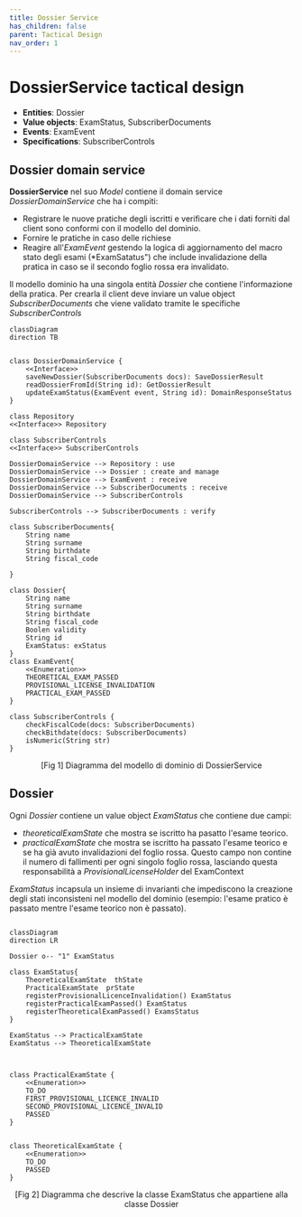 ```yaml
---
title: Dossier Service 
has_children: false
parent: Tactical Design
nav_order: 1
---
```


# DossierService tactical design

- **Entities**: Dossier
- **Value objects**:  ExamStatus, SubscriberDocuments
- **Events**: ExamEvent
- **Specifications**: SubscriberControls


## Dossier domain service
**DossierService** nel suo *Model* contiene il domain service *DossierDomainService* che ha i compiti: 
- Registrare le nuove pratiche degli iscritti e verificare che i dati forniti dal client sono conformi con il modello del dominio.
- Fornire le pratiche in caso delle richiese
- Reagire all'*ExamEvent* gestendo la logica di aggiornamento del macro stato degli esami (*ExamSatatus") che include invalidazione della pratica in caso se il secondo foglio rossa era invalidato.

Il modello dominio ha una singola entità *Dossier* che contiene l'informazione della pratica. Per crearla il client deve inviare un value object *SubscriberDocuments* che viene validato tramite le specifiche *SubscriberControls*

```mermaid
classDiagram
direction TB


class DossierDomainService {
    <<Interface>>
    saveNewDossier(SubscriberDocuments docs): SaveDossierResult
    readDossierFromId(String id): GetDossierResult
    updateExamStatus(ExamEvent event, String id): DomainResponseStatus
}

class Repository 
<<Interface>> Repository 

class SubscriberControls 
<<Interface>> SubscriberControls 

DossierDomainService --> Repository : use
DossierDomainService --> Dossier : create and manage
DossierDomainService --> ExamEvent : receive
DossierDomainService --> SubscriberDocuments : receive
DossierDomainService --> SubscriberControls 

SubscriberControls --> SubscriberDocuments : verify

class SubscriberDocuments{
    String name
    String surname
    String birthdate
    String fiscal_code

}

class Dossier{
    String name
    String surname
    String birthdate
    String fiscal_code
    Boolen validity
    String id
    ExamStatus: exStatus
}
class ExamEvent{
    <<Enumeration>>
    THEORETICAL_EXAM_PASSED
    PROVISIONAL_LICENSE_INVALIDATION
    PRACTICAL_EXAM_PASSED
}

class SubscriberControls {
    checkFiscalCode(docs: SubscriberDocuments)
    checkBithdate(docs: SubscriberDocuments)
    isNumeric(String str)
}

```

<p align="center">[Fig 1] Diagramma del modello di dominio di DossierService</p>

## Dossier

Ogni *Dossier* contiene un value object *ExamStatus* che contiene due campi:
- *theoreticalExamState* che mostra se iscritto ha pasatto l'esame teorico.
- *practicalExamState* che mostra se iscritto ha passato l'esame teorico e se ha gìà avuto invalidazioni del foglio rossa. Questo campo non contine il numero di fallimenti per ogni singolo foglio rossa, lasciando questa responsabilità a *ProvisionalLicenseHolder* del ExamContext

*ExamStatus* incapsula un insieme di invarianti che impediscono la creazione degli stati inconsisteni nel modello del dominio (esempio: l'esame pratico è passato mentre l'esame teorico non è passato).

```mermaid

classDiagram
direction LR

Dossier o-- "1" ExamStatus

class ExamStatus{
    TheoreticalExamState  thState
    PracticalExamState  prState
    registerProvisionalLicenceInvalidation() ExamStatus
    registerPracticalExamPassed() ExamStatus
    registerTheoreticalExamPassed() ExamsStatus
}

ExamStatus --> PracticalExamState
ExamStatus --> TheoreticalExamState



class PracticalExamState {
    <<Enumeration>>
    TO_DO
    FIRST_PROVISIONAL_LICENCE_INVALID
    SECOND_PROVISIONAL_LICENCE_INVALID
    PASSED
}


class TheoreticalExamState {
    <<Enumeration>>
    TO_DO
    PASSED
}

```
<p align="center">[Fig 2] Diagramma che descrive la classe ExamStatus che appartiene alla classe Dossier </p>
